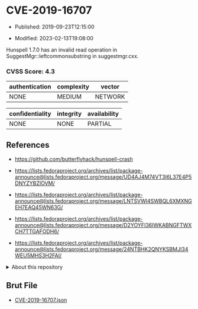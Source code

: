 # CVE-2019-16707

- Published: 2019-09-23T12:15:00

- Modified: 2023-02-13T19:08:00

Hunspell 1.7.0 has an invalid read operation in SuggestMgr::leftcommonsubstring in suggestmgr.cxx.

### CVSS Score: **4.3**

| authentication | complexity | vector |
| --- | --- | --- |
| NONE | MEDIUM | NETWORK |

| confidentiality | integrity | availability |
| --- | --- | --- |
| NONE | NONE | PARTIAL |

## References

* https://github.com/butterflyhack/hunspell-crash

* https://lists.fedoraproject.org/archives/list/package-announce@lists.fedoraproject.org/message/UD4AJ4M74VT3I6L37E4P5DNYZYBZIOVM/

* https://lists.fedoraproject.org/archives/list/package-announce@lists.fedoraproject.org/message/LNTSVWI4SWBQL6XMXNGEH7EAQ45WN63G/

* https://lists.fedoraproject.org/archives/list/package-announce@lists.fedoraproject.org/message/D2YOYFI36IWKABNGFTWXCH7TTGAFODH6/

* https://lists.fedoraproject.org/archives/list/package-announce@lists.fedoraproject.org/message/24NTBHK2QNYKSBMJI34WEU5MHS3H2FAI/

<details>
<summary>About this repository</summary> 

  This repository is part of the project [Live Hack CVE](https://github.com/Live-Hack-CVE). Main website can be found [www.live-hack.org](https://www.live-hack.org) 
  
  Made by [Sn0wAlice](https://github.com/Sn0wAlice) for the people that care about security and need to have a feed of the latest CVEs. Hope you enjoy it, don't forget to star the repo and follow me on [Twitter](https://twitter.com/Sn0wAlice) and [Github](https://github.com/Sn0wAlice). And that is my [personnal website](https://www.alice-snow.me/)

  - [Home Page](https://github.com/Live-Hack-CVE)
  - [Framework](https://github.com/Live-Hack-CVE/cve-framework)
  - [CVE database](https://github.com/Live-Hack-CVE/full_database)
  - [Changelog](https://github.com/Live-Hack-CVE/Changelog)
</details>

## Brut File

* [CVE-2019-16707.json](https://raw.githubusercontent.com/Live-Hack-CVE/full_database/main/cves/2019/CVE-2019-16707.json)

